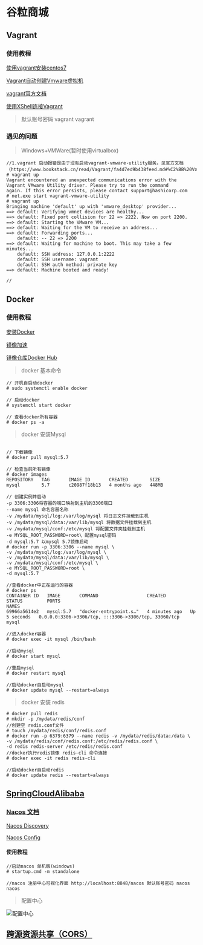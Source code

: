 # 谷粒商城

## Vagrant

### 使用教程

[使用vagrant安装centos7](https://www.jianshu.com/p/9e0883d6132a)

[Vagrant自动创建Vmware虚拟机](https://blog.csdn.net/qq_33745102/article/details/119904146)

[vagrant官方文档](https://www.bookstack.cn/read/Vagrant/fa4d7ed9b438feed.md#%C2%BB%20Vagrant%20VMware%20Utility%20Service)

[使用XShell连接Vagrant](https://blog.csdn.net/qq_38826019/article/details/114848864)

> 默认账号密码 vagrant vagrant

### 遇见的问题

> Windows+VMWare(暂时使用virtualbox)

```shell
//1.vagrant 启动报错是由于没有启动vagrant-vmware-utility服务。见官方文档（https://www.bookstack.cn/read/Vagrant/fa4d7ed9b438feed.md#%C2%BB%20Vagrant%20VMware%20Utility%20Service）
# vagrant up
Vagrant encountered an unexpected communications error with the
Vagrant VMware Utility driver. Please try to run the command
again. If this error persists, please contact support@hashicorp.com
# net.exe start vagrant-vmware-utility
# vagrant up
Bringing machine 'default' up with 'vmware_desktop' provider...
==> default: Verifying vmnet devices are healthy...
==> default: Fixed port collision for 22 => 2222. Now on port 2200.
==> default: Starting the VMware VM...
==> default: Waiting for the VM to receive an address...
==> default: Forwarding ports...
    default: -- 22 => 2200
==> default: Waiting for machine to boot. This may take a few minutes...
    default: SSH address: 127.0.0.1:2222
    default: SSH username: vagrant
    default: SSH auth method: private key
==> default: Machine booted and ready!

//
```

## Docker

### 使用教程

[安装Docker](https://docs.docker.com/engine/install/centos/)

[镜像加速](https://cr.console.aliyun.com/cn-hangzhou/instances/mirrors)

[镜像仓库Docker Hub](https://hub.docker.com/)

>docker 基本命令

```shell
// 开机自启动docker
# sudo systemctl enable docker

// 启动docker
# systemctl start docker

// 查看docker所有容器
# docker ps -a
```

>docker 安装Mysql

```shell

// 下载镜像
# docker pull mysql:5.7

// 检查当前所有镜像
# docker images
REPOSITORY   TAG       IMAGE ID       CREATED        SIZE
mysql        5.7       c20987f18b13   4 months ago   448MB

// 创建实例并启动
-p 3306:3306将容器的端口映射到主机的3306端口
--name mysql 命名容器名称 
-v /mydata/mysql/log:/var/log/mysql 将日志文件挂载到主机
-v /mydata/mysql/data:/var/lib/mysql 将数据文件挂载到主机
-v /mydata/mysql/conf:/etc/mysql 将配置文件夹挂载到主机
-e MYSQL_ROOT_PASSWORD=root\ 配置mysql密码
-d mysql:5.7 以mysql 5.7镜像启动
# docker run -p 3306:3306 --name mysql \
-v /mydata/mysql/log:/var/log/mysql \
-v /mydata/mysql/data:/var/lib/mysql \
-v /mydata/mysql/conf:/etc/mysql \
-e MYSQL_ROOT_PASSWORD=root \
-d mysql:5.7

//查看docker中正在运行的容器
# docker ps
CONTAINER ID   IMAGE       COMMAND                  CREATED         STATUS         PORTS                                                  NAMES
69966a5614e2   mysql:5.7   "docker-entrypoint.s…"   4 minutes ago   Up 5 seconds   0.0.0.0:3306->3306/tcp, :::3306->3306/tcp, 33060/tcp   mysql

//进入docker容器
# docker exec -it mysql /bin/bash

//启动mysql
# docker start mysql

//重启mysql
# docker restart mysql

//启动docker自启动mysql
# docker update mysql --restart=always
```



> docker 安装 redis

```shell
# docker pull redis
# mkdir -p /mydata/redis/conf
//创建空 redis.conf文件
# touch /mydata/redis/conf/redis.conf
# docker run -p 6379:6379 --name redis -v /mydata/redis/data:/data \
-v /mydata/redis/conf/redis.conf:/etc/redis/redis.conf \
-d redis redis-server /etc/redis/redis.conf
//docker执行redis镜像 redis-cli 命令连接
# docker exec -it redis redis-cli

//启动docker自启动redis
# docker update redis --restart=always
```

## [SpringCloudAlibaba](https://github.com/alibaba/spring-cloud-alibaba/blob/2.2.x/README-zh.md)

### [Nacos 文档](https://nacos.io/zh-cn/docs/quick-start-docker.html)

 [Nacos Discovery](https://github.com/alibaba/spring-cloud-alibaba/blob/2.2.x/spring-cloud-alibaba-examples/nacos-example/nacos-discovery-example/readme-zh.md)

 [Nacos Config](https://github.com/alibaba/spring-cloud-alibaba/blob/2.2.x/spring-cloud-alibaba-examples/nacos-example/nacos-config-example/readme-zh.md)

####  使用教程

```shell
//启动nacos 单机版(windows)
# startup.cmd -m standalone

//nacos 注册中心可视化界面 http://localhost:8848/nacos 默认账号密码 nacos nacos
```
> 配置中心

![配置中心](https://typora-images-repository.oss-cn-beijing.aliyuncs.com/mall/notes/20220529165514.png)

## [跨源资源共享（CORS）](https://developer.mozilla.org/zh-CN/docs/Web/HTTP/CORS)
